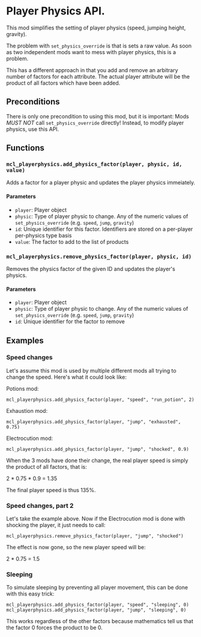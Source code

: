 # Player Physics API.

This mod simplifies the setting of player physics (speed, jumping height, gravity).

The problem with `set_physics_override` is that is sets a raw value.
As soon as two independent mods want to mess with player physics, this is a problem.

This has a different approach in that you add and remove an arbitrary number of factors for each attribute.
The actual player attribute will be the product of all factors which have been added.

## Preconditions
There is only one precondition to using this mod, but it is important:
Mods *MUST NOT* call `set_physics_override` directly! Instead, to modify player physics, use this API.

## Functions
### `mcl_playerphysics.add_physics_factor(player, physic, id, value)`
Adds a factor for a player physic and updates the player physics immeiately.

#### Parameters
* `player`: Player object
* `physic`: Type of player physic to change. Any of the numeric values of `set_physics_override` (e.g. `speed`, `jump`, `gravity`)
* `id`: Unique identifier for this factor. Identifiers are stored on a per-player per-physics type basis
* `value`: The factor to add to the list of products

### `mcl_playerphysics.remove_physics_factor(player, physic, id)`
Removes the physics factor of the given ID and updates the player's physics.

#### Parameters
* `player`: Player object
* `physic`: Type of player physic to change. Any of the numeric values of `set_physics_override` (e.g. `speed`, `jump`, `gravity`)
* `id`: Unique identifier for the factor to remove

## Examples
### Speed changes
Let's assume this mod is used by multiple different mods all trying to change the speed.
Here's what it could look like:

Potions mod:
```
mcl_playerphysics.add_physics_factor(player, "speed", "run_potion", 2)
```

Exhaustion mod:
```
mcl_playerphysics.add_physics_factor(player, "jump", "exhausted", 0.75)
```

Electrocution mod:
```
mcl_playerphysics.add_physics_factor(player, "jump", "shocked", 0.9)
```

When the 3 mods have done their change, the real player speed is simply the product of all factors, that is:

2 * 0.75 * 0.9 = 1.35

The final player speed is thus 135%.

### Speed changes, part 2

Let's take the example above.
Now if the Electrocution mod is done with shocking the player, it just needs to call:

```
mcl_playerphysics.remove_physics_factor(player, "jump", "shocked")
```

The effect is now gone, so the new player speed will be:

2 * 0.75 = 1.5

### Sleeping
To simulate sleeping by preventing all player movement, this can be done with this easy trick:

```
mcl_playerphysics.add_physics_factor(player, "speed", "sleeping", 0)
mcl_playerphysics.add_physics_factor(player, "jump", "sleeping", 0)
```

This works regardless of the other factors because mathematics tell us that the factor 0 forces the product to be 0.
